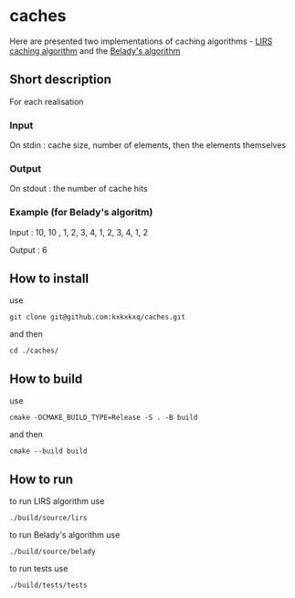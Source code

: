 # caches
Here are presented two implementations of caching aigorithms - [LIRS caching algorithm](https://en.wikipedia.org/wiki/LIRS_caching_algorithm) 
and the [Belady's algorithm](https://en.wikipedia.org/wiki/Cache_replacement_policies)

## Short description 
For each realisation 

### Input
On stdin : cache size,  number of elements, then the elements themselves

### Output
On stdout : the number of cache hits

### Example (for Belady's algoritm)
Input : 10, 10 , 1, 2, 3, 4, 1, 2, 3, 4, 1, 2

Output : 6


## How to install
use 
```bush
git clone git@github.com:kxkxkxq/caches.git
``` 
and then 
```bush
cd ./caches/
```

## How to build
use 
```bush
cmake -DCMAKE_BUILD_TYPE=Release -S . -B build
``` 
and then 
```bush
cmake --build build
```

## How to run
to run LIRS algorithm use 
```bush
./build/source/lirs
```
to run Belady's algorithm use 
```bush
./build/source/belady
```
to run tests use 
```bush
./build/tests/tests
```
